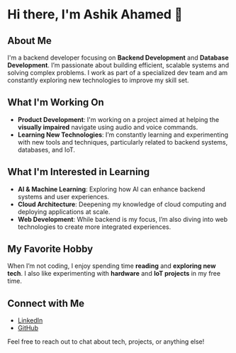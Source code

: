 # Hi there, I'm Ashik Ahamed 👋

## About Me
I'm a backend developer focusing on **Backend Development** and **Database Development**. I’m passionate about building efficient, scalable systems and solving complex problems. I work as part of a specialized dev team and am constantly exploring new technologies to improve my skill set.

## What I'm Working On
- **Product Development**: I'm working on a project aimed at helping the **visually impaired** navigate using audio and voice commands.
- **Learning New Technologies**: I’m constantly learning and experimenting with new tools and techniques, particularly related to backend systems, databases, and IoT.

## What I'm Interested in Learning
- **AI & Machine Learning**: Exploring how AI can enhance backend systems and user experiences.
- **Cloud Architecture**: Deepening my knowledge of cloud computing and deploying applications at scale.
- **Web Development**: While backend is my focus, I’m also diving into web technologies to create more integrated experiences.

## My Favorite Hobby
When I’m not coding, I enjoy spending time **reading** and **exploring new tech**. I also like experimenting with **hardware** and **IoT projects** in my free time.

## Connect with Me
- [LinkedIn](https://www.linkedin.com/in/ashik-ahamed)  
- [GitHub](https://github.com/Ashikahamedpranto)  

Feel free to reach out to chat about tech, projects, or anything else!


